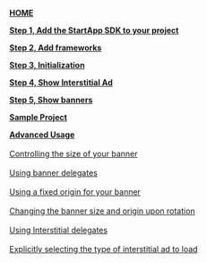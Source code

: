 [**HOME**](iOS-InApp-Documentation)

[**Step 1, Add the StartApp SDK to your project**](iOS-InApp-Documentation#step1)

[**Step 2, Add frameworks**](iOS-InApp-Documentation#step2)

[**Step 3, Initialization**](iOS-InApp-Documentation#step3)

[**Step 4, Show Interstitial Ad**](iOS-InApp-Documentation#step4)

[**Step 5, Show banners**](iOS-InApp-Documentation#step5)

[**Sample Project**](iOS-InApp-Documentation#SampleProject)

[**Advanced Usage**](advanced-usage)<br></br>
[Controlling the size of your banner](advanced-usage#ControllingBannerSize)<br></br> 
[Using banner delegates](advanced-usage#UsingBannerDelegates)<br></br> 
[Using a fixed origin for your banner](advanced-usage#UsingFixedOriginBanner)<br></br> 
[Changing the banner size and origin upon rotation](advanced-usage#ChangingBanner)<br></br> 
[Using Interstitial delegates](advanced-usage#UsingInterstitialDelegate)<br></br> 
[Explicitly selecting the type of interstitial ad to load](advanced-usage#SelectInterstitialType)<br></br> 


